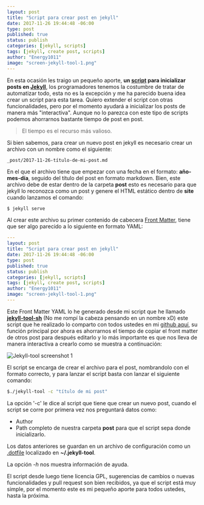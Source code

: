 ```yaml
---
layout: post
title: "Script para crear post en jekyll"
date: 2017-11-26 19:44:48 -06:00
type: post
published: true
status: publish
categories: [jekyll, scripts]
tags: [jekyll, create post, scripts]
author: "Energy1011"
image: "screen-jekyll-tool-1.png"
---
```


En esta ocasión les traigo un pequeño aporte, __un [script](https://github.com/Energy1011/jekyll-tool-sh) para inicializar posts en [Jekyll](https://jekyllrb.com/)__, los programadores tenemos la costumbre de tratar de automatizar todo, esta no es la excepción y me ha parecido buena idea crear un script para esta tarea. Quiero extender el script con otras funcionalidades, pero por el momento ayudará a inicializar los posts de manera más "interactiva". Aunque no lo parezca con este tipo de scripts podemos ahorrarnos bastante tiempo de post en post.

> El tiempo es el recurso más valioso.

Si bien sabemos, para crear un nuevo post en jekyll es necesario crear un archivo con un nombre como el siguiente:
```
_post/2017-11-26-título-de-mi-post.md
```
En el que el archivo tiene que empezar con una fecha en el formato: __año-mes-día__, seguido del título del post en formato markdown. Bien, este archivo debe de estar dentro de la carpeta __post__ esto es necesario para que jekyll lo reconozca como un post y genere el HTML estático dentro de __site__ cuando lanzamos el comando:
```bash
$ jekyll serve
```
Al crear este archivo su primer contenido de cabecera [Front Matter](https://jekyllrb.com/docs/frontmatter/), tiene que ser algo parecido a lo siguiente en formato YAML:
```YAML
---
layout: post
title: "Script para crear post en jekyll"
date: 2017-11-26 19:44:48 -06:00
type: post
published: true
status: publish
categories: [jekyll, scripts]
tags: [jekyll, create post, scripts]
author: "Energy1011"
image: "screen-jekyll-tool-1.png"
---
```
Este Front Matter YAML lo he generado desde mi script que he llamado __[jekyll-tool-sh](https://github.com/Energy1011/jekyll-tool-sh)__ (No me rompí la cabeza pensando en un nombre xD) este script que he realizado lo comparto con todos ustedes en mi [github aquí](https://github.com/Energy1011/jekyll-tool-sh), su función principal por ahora es ahorrarnos el tiempo de copiar el front matter de otros post para después editarlo y lo más importante es que nos lleva de manera interactiva a crearlo como se muestra a continuación:


![Jekyll-tool screenshot 1](/monsterpenguin/assets/screen-jekyll-tool-1.png)

El script se encarga de crear el archivo para el post, nombrandolo con el formato correcto, y para lanzar el script basta con lanzar el siguiente comando:
```bash
$./jekyll-tool -c "título de mi post"
```

La opción '-c' le dice al script que tiene que crear un nuevo post, cuando el script se corre por primera vez nos preguntará datos como:
- Author
- Path completo de nuestra carpeta __post__ para que el script sepa donde inicializarlo.

Los datos anteriores se guardan en un archivo de configuración como un [.dotfile](https://energy1011.github.io/monsterpenguin/linux/unix/blog/2017/11/10/que-son-los-dotfiles-y-como-respaldarlos.html) localizado en __~/.jekyll-tool__. 

La opción _-h_ nos muestra información de ayuda.

El script desde luego tiene licencia GPL, sugerencias de cambios o nuevas funcionalidades y pull request son bien recibidos, ya que el script está muy simple, por el momento este es mi pequeño aporte para todos ustedes, hasta la próxima.

